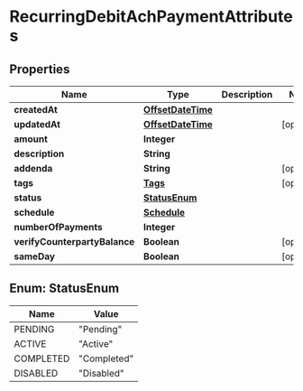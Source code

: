 # RecurringDebitAchPaymentAttributes

## Properties
Name | Type | Description | Notes
------------ | ------------- | ------------- | -------------
**createdAt** | [**OffsetDateTime**](OffsetDateTime.md) |  | 
**updatedAt** | [**OffsetDateTime**](OffsetDateTime.md) |  |  [optional]
**amount** | **Integer** |  | 
**description** | **String** |  | 
**addenda** | **String** |  |  [optional]
**tags** | [**Tags**](Tags.md) |  |  [optional]
**status** | [**StatusEnum**](#StatusEnum) |  | 
**schedule** | [**Schedule**](Schedule.md) |  | 
**numberOfPayments** | **Integer** |  | 
**verifyCounterpartyBalance** | **Boolean** |  |  [optional]
**sameDay** | **Boolean** |  |  [optional]

<a name="StatusEnum"></a>
## Enum: StatusEnum
Name | Value
---- | -----
PENDING | &quot;Pending&quot;
ACTIVE | &quot;Active&quot;
COMPLETED | &quot;Completed&quot;
DISABLED | &quot;Disabled&quot;
